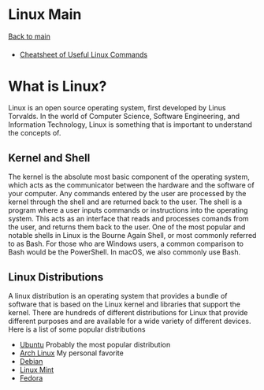 # Linux Main
[Back to main](https://github.com/TreyBMorris/notes)
#### 
- [Cheatsheet of Useful Linux Commands](/linux/linux-commands.md)


# What is Linux?

Linux is an open source operating system, first developed by Linus Torvalds.
In the world of Computer Science, Software Engineering, and Information Technology, Linux is something that is important to understand the concepts of. 

## Kernel and Shell
The kernel is the absolute most basic component of the operating system, which acts as the communicator between the hardware and the software of your computer. Any commands entered by the user are processed by the kernel through the shell and are returned back to the user. The shell is a program where a user inputs commands or instructions into the operating system. This acts as an interface that reads and processes comands from the user, and returns them back to the user. One of the most popular and notable shells in Linux is the Bourne Again Shell, or most commonly referred to as Bash. For those who are Windows users, a common comparison to Bash would be the PowerShell. In macOS, we also commonly use Bash.


## Linux Distributions
A linux distribution is an operating system that provides a bundle of software that is based on the Linux kernel and libraries that support the kernel. There are hundreds of different distributions for Linux that provide different purposes and are available for a wide variety of different devices.
<br />
Here is a list of some popular distributions
- [Ubuntu](https://ubuntu.com/) Probably the most popular distribution
- [Arch Linux](https://archlinux.org/) My personal favorite
- [Debian](https://www.debian.org/) 
- [Linux Mint](https://linuxmint.com/)
- [Fedora](https://fedoraproject.org/)
